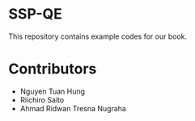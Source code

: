 # SSP-QE

This repository contains example codes for our book.

# Contributors
- Nguyen Tuan Hung
- Riichiro Saito
- Ahmad Ridwan Tresna Nugraha
